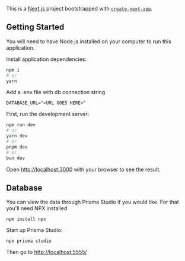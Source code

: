 This is a [Next.js](https://nextjs.org/) project bootstrapped with [`create-next-app`](https://github.com/vercel/next.js/tree/canary/packages/create-next-app).

## Getting Started

You will need to have Node.js installed on your computer to run this application.

Install application dependencies:

```bash
npm i
# or
yarn
```

Add a .env file with db connection string

```
DATABASE_URL="<URL GOES HERE>"
```

First, run the development server:

```bash
npm run dev
# or
yarn dev
# or
pnpm dev
# or
bun dev
```

Open [http://localhost:3000](http://localhost:3000) with your browser to see the result.

## Database

You can view the data through Prisma Studio if you would like. For that you'll need NPX installed

```
npm install npx
```

Start up Prisma Studio:
```
npx prisma studio
```

Then go to [http://localhost:5555/](http://localhost:5555/)
